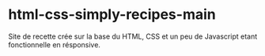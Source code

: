 # html-css-simply-recipes-main


Site de recette 
crée sur la base du HTML, CSS et un peu de Javascript etant fonctionnelle en résponsive.


